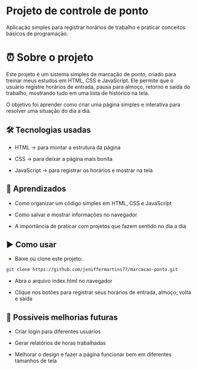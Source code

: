 # Projeto de controle de ponto
Aplicação simples para registrar horários de trabalho e praticar conceitos básicos de programação.

# ⏰ Sobre o projeto

Este projeto é um sistema simples de marcação de ponto, criado para treinar meus estudos em HTML, CSS e JavaScript.
Ele permite que o usuário registre horários de entrada, pausa para almoço, retorno e saída do trabalho, mostrando tudo em uma lista de histórico na tela.

O objetivo foi aprender como criar uma página simples e interativa para resolver uma situação do dia a dia.


## 🛠️ Tecnologias usadas

- HTML → para montar a estrutura da página

- CSS → para deixar a página mais bonita

- JavaScript → para registrar os horários e mostrar na tela

## 🎯 Aprendizados

- Como organizar um código simples em HTML, CSS e JavaScript

- Como salvar e mostrar informações no navegador

- A importância de praticar com projetos que fazem sentido no dia a dia


## ▶️ Como usar

- Baixe ou clone este projeto:

```bash
git clone https://github.com/jeniffermartins77/marcacao-ponto.git
```

- Abra o arquivo index.html no navegador

- Clique nos botões para registrar seus horários de entrada, almoço, volta e saída

## 📖 Possíveis melhorias futuras

- Criar login para diferentes usuários

- Gerar relatórios de horas trabalhadas

- Melhorar o design e fazer a página funcionar bem em diferentes tamanhos de tela

